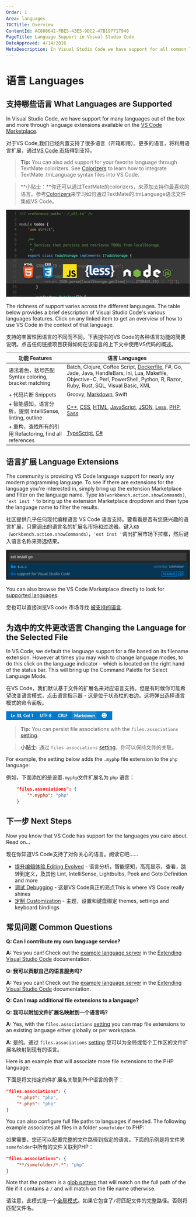 ```yaml
---
Order: 1
Area: languages
TOCTitle: Overview
ContentId: AC888642-FBE5-43E5-9DC2-47B197717940
PageTitle: Language Support in Visual Studio Code
DateApproved: 4/14/2016
MetaDescription: In Visual Studio Code we have support for all common languages.  We even support debugging for Node.js and ASP.NET Core.
---
```


# 语言 Languages

## 支持哪些语言 What Languages are Supported

In Visual Studio Code, we have support for many languages out of the box and more through language extensions available on the [VS Code Marketplace](https://marketplace.visualstudio.com/vscode/Languages).

对于VS Code,我们已经内置支持了很多语言（开箱即用）。更多的语言，将利用语言扩展，通过[VS Code 市场](https://marketplace.visualstudio.com/vscode/Languages)得到支持。

>**Tip:** You can also add support for your favorite language through TextMate colorizers.  See [Colorizers](/docs/customization/colorizer.md) to learn how to integrate TextMate .tmLanguage syntax files into VS Code.

>**小贴士：**你还可以通过TextMate的colorizers，来添加支持你最喜欢的语言。参考[Colorizers](/docs/customization/colorizer.md)来学习如何通过TextMate的.tmLanguage语法文件集成VS Code。

![Languages](images/overview/languagecoverage.png)

The richness of support varies across the different languages. The table below provides a brief description of Visual Studio Code's various languages features.  Click on any linked item to get an overview of how to use VS Code in the context of that language.

支持的丰富性因语言的不同而不同。下表提供的VS Code的各种语言功能的简要说明。点击任何链接项目获得如何在该语言的上下文中使用VS代码的概述。

功能 Features| 语言 Languages
--------|-------------------------
语法着色，括号匹配 Syntax coloring, bracket matching |Batch, Clojure, Coffee Script, [Dockerfile](/docs/languages/dockerfile.md), F#, Go, Jade, Java, HandleBars, Ini, Lua, Makefile, Objective-C, Perl, PowerShell, Python, R, Razor, Ruby, Rust, SQL, Visual Basic, XML
+ 代码片断 Snippets| Groovy, [Markdown](/docs/languages/markdown.md), Swift
+ 智能感知，语言分析，提纲 IntelliSense, linting, outline|[C++](/docs/languages/cpp.md), [CSS](/docs/languages/css.md), [HTML](/docs/languages/html.md), [JavaScript](/docs/languages/javascript.md), [JSON](/docs/languages/json.md), [Less](/docs/languages/css.md), [PHP](/docs/languages/php.md), [Sass](/docs/languages/css.md)
+ 重构，查找所有的引用 Refactoring, find all references|[TypeScript](/docs/languages/typescript.md), [C&#35;](/docs/languages/csharp.md)

## 语言扩展 Language Extensions

The community is providing VS Code language support for nearly any modern programming language.  To see if there are extensions for the language you're interested in, simply bring up the extension Marketplace and filter on the language name.  Type `kb(workbench.action.showCommands)`, `'ext inst '` to bring up the extension Marketplace dropdown and then type the language name to filter the results.

社区提供几乎任何现代编程语言 VS Code 语言支持。要看看是否有您感兴趣的语言扩展，只需调出的语言名的扩展名市场和过滤器。键入`KB（workbench.action.showCommands）`，`'ext inst '`调出扩展市场下拉框，然后键入语言名称来筛选结果。

![filter go extensions](images/overview/filter-go.png)

You can also browse the VS Code Marketplace directly to look for [supported languages](https://marketplace.visualstudio.com/vscode/Languages).

您也可以直接浏览VS code 市场寻找 [被支持的语言](https://marketplace.visualstudio.com/vscode/Languages).


## 为选中的文件更改语言 Changing the Language for the Selected File

In VS Code, we default the language support for a file based on its filename extension.  However at times you may wish to change language modes, to do this click on the language indicator - which is located on the right hand of the status bar.  This will bring up the Command Palette for Select Language Mode.

在VS Code，我们默认基于文件的扩展名来对应语言支持。但是有时候你可能希望改变语言模式，点击语言指示器 - 这是位于状态栏的右边。这将弹出选择语言模式的命令面板。

![Language Selector](images/overview/languageselect.png)

>**Tip:** You can persist file associations with the `files.associations` [setting](/docs/customization/userandworkspace.md).

>**小贴士:** 通过 `files.associations` [setting](/docs/customization/userandworkspace.md)，你可以保持文件的关联。


For example, the setting below adds the `.myphp` file extension to the `php` language:

例如，下面添加的是设置`.myphp`文件扩展名为 `php` 语言：

```json
    "files.associations": {
        "*.myphp": "php"
    }
```

## 下一步  Next Steps

Now you know that VS Code has support for the languages you care about. Read on...

现在你知道VS Code支持了对你关心的语言。阅读它吧……

* [提升编辑体验 Editing Evolved](/docs/editor/editingevolved.md) - 
语言分析，智能感知，高亮显示，查看，跳转到定义，及其他 Lint, IntelliSense, Lightbulbs, Peek and Goto Definition and more
* [调试 Debugging](/docs/editor/debugging.md) - 这是VS Code真正的亮点This is where VS Code really shines
* [定制 Customization](/docs/customization/overview.md) - 
主题，设置和键盘绑定 themes, settings and keyboard bindings

## 常见问题 Common Questions

**Q: Can I contribute my own language service?**

**A:** Yes you can! Check out the [example language server](/docs/extensions/example-language-server.md) in the [Extending Visual Studio Code](/docs/extensions/overview.md) documentation. 

**Q: 我可以贡献自己的语言服务吗?**

**A:** Yes you can! Check out the [example language server](/docs/extensions/example-language-server.md) in the [Extending Visual Studio Code](/docs/extensions/overview.md) documentation. 

**Q: Can I map additional file extensions to a language?**

**Q: 我可以附加文件扩展名映射到一个语言吗?**

**A:** Yes, with the `files.associations` [setting](/docs/customization/userandworkspace.md) you can map file extensions to an existing language either globally or per workspace.

**A:** 是的。通过 `files.associations` [setting](/docs/customization/userandworkspace.md) 您可以为全局或每个工作区的文件扩展名映射到现有的语言。

Here is an example that will associate more file extensions to the PHP language:

下面是将文指定的件扩展名关联到PHP语言的例子：

```json
"files.associations": {
    "*.php4": "php",
    "*.php5": "php"
}
```

You can also configure full file paths to languages if needed. The following example associates all files in a folder `somefolder` to PHP:

如果需要，您还可以配置完整的文件路径到指定的语言。下面的示例是将文件夹`somefolder`中所有的文件关联到PHP：

```json
"files.associations": {
    "**/somefolder/*.*": "php"
}
```

Note that the pattern is a [glob pattern](https://en.wikipedia.org/wiki/Glob_%28programming%29) that will match on the full path of the file if it contains a `/` and will match on the file name otherwise.

请注意，此模式是一个[全局模式](https://en.wikipedia.org/wiki/Glob_%28programming%29)。如果它包含了`/`将匹配文件的完整路径。否则将匹配文件名。